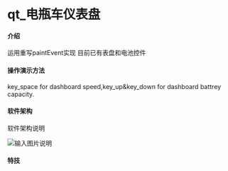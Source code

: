 # qt_电瓶车仪表盘

#### 介绍
运用重写paintEvent实现
目前已有表盘和电池控件

#### 操作演示方法
key_space for dashboard speed,key_up&key_down for dashboard battrey capacity.
#### 软件架构
软件架构说明

![输入图片说明](pic1.png)
#### 特技
